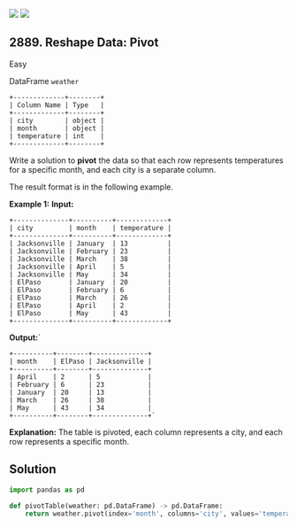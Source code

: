 [![](https://img.shields.io/github/stars/javadev/LeetCode-in-Kotlin?label=Stars&style=flat-square)](https://github.com/javadev/LeetCode-in-Kotlin)
[![](https://img.shields.io/github/forks/javadev/LeetCode-in-Kotlin?label=Fork%20me%20on%20GitHub%20&style=flat-square)](https://github.com/javadev/LeetCode-in-Kotlin/fork)

## 2889\. Reshape Data: Pivot

Easy

DataFrame `weather` 

    +-------------+--------+ 
    | Column Name | Type   | 
    +-------------+--------+ 
    | city        | object | 
    | month       | object | 
    | temperature | int    | 
    +-------------+--------+

Write a solution to **pivot** the data so that each row represents temperatures for a specific month, and each city is a separate column.

The result format is in the following example.

**Example 1:** **Input:** 

    +--------------+----------+-------------+ 
    | city         | month    | temperature | 
    +--------------+----------+-------------+ 
    | Jacksonville | January  | 13          | 
    | Jacksonville | February | 23          | 
    | Jacksonville | March    | 38          | 
    | Jacksonville | April    | 5           | 
    | Jacksonville | May      | 34          | 
    | ElPaso       | January  | 20          | 
    | ElPaso       | February | 6           | 
    | ElPaso       | March    | 26          | 
    | ElPaso       | April    | 2           | 
    | ElPaso       | May      | 43          | 
    +--------------+----------+-------------+

**Output:**` 

    +----------+--------+--------------+ 
    | month    | ElPaso | Jacksonville | 
    +----------+--------+--------------+ 
    | April    | 2      | 5            | 
    | February | 6      | 23           | 
    | January  | 20     | 13           | 
    | March    | 26     | 38           | 
    | May      | 43     | 34           | 
    +----------+--------+--------------+`

**Explanation:** The table is pivoted, each column represents a city, and each row represents a specific month.

## Solution

```python
import pandas as pd

def pivotTable(weather: pd.DataFrame) -> pd.DataFrame:
    return weather.pivot(index='month', columns='city', values='temperature')
```